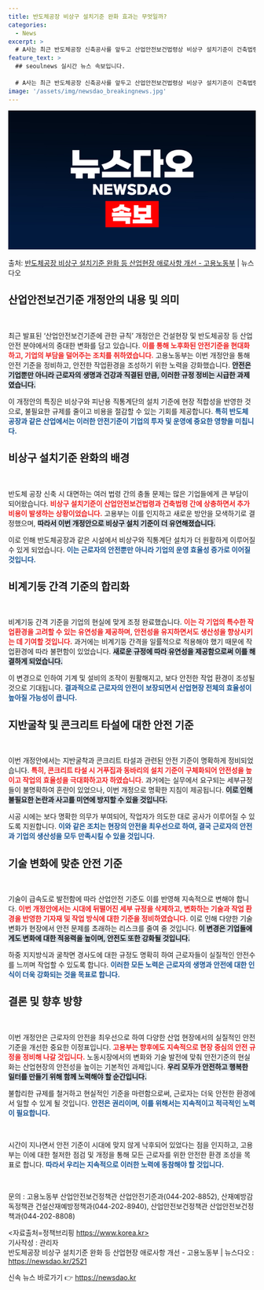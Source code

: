 ```yaml
---
title: 반도체공장 비상구 설치기준 완화 효과는 무엇일까?
categories:
  - News
excerpt: >
  # A사는 최근 반도체공장 신축공사를 앞두고 산업안전보건법령상 비상구 설치기준이 건축법령상 설치기준과 달라 …
feature_text: >
  ## seoulnews 실시간 뉴스 속보입니다.

  # A사는 최근 반도체공장 신축공사를 앞두고 산업안전보건법령상 비상구 설치기준이 건축법령상 설치기준과 달라 …
image: '/assets/img/newsdao_breakingnews.jpg'
---
```


![뉴스다오 속보](/assets/img/newsdao_breakingnews.jpg)

<p>출처: <a href="https://newsdao.kr/2521" rel="dofollow">반도체공장 비상구 설치기준 완화 등 산업현장 애로사항 개선 - 고용노동부</a> | 뉴스다오</p>

<h2 data-ke-size="size26">산업안전보건기준 개정안의 내용 및 의미</h2>

<p data-ke-size="size16">&nbsp;</p>

최근 발표된 ‘산업안전보건기준에 관한 규칙’ 개정안은 건설현장 및 반도체공장 등 산업안전 분야에서의 중대한 변화를 담고 있습니다. <b><span style="color: #ee2323;">이를 통해 노후화된 안전기준을 현대화하고, 기업의 부담을 덜어주는 조치를 취하였습니다.</span></b> 고용노동부는 이번 개정안을 통해 안전 기준을 정비하고, 안전한 작업환경을 조성하기 위한 노력을 강화했습니다. <b><span style="background-color: #21538527;">안전은 기업뿐만 아니라 근로자의 생명과 건강과 직결된 만큼, 이러한 규정 정비는 시급한 과제였습니다.</span></b>

이 개정안의 특징은 비상구와 피난용 직통계단의 설치 기준에 현장 적합성을 반영한 것으로, 불필요한 규제를 줄이고 비용을 절감할 수 있는 기회를 제공합니다. <b><span style="color: #1a5490;">특히 반도체 공장과 같은 산업에서는 이러한 안전기준이 기업의 투자 및 운영에 중요한 영향을 미칩니다.</span></b> 

<h2 data-ke-size="size26">비상구 설치기준 완화의 배경</h2>

<p data-ke-size="size16">&nbsp;</p>

반도체 공장 신축 시 대면하는 여러 법령 간의 충돌 문제는 많은 기업들에게 큰 부담이 되어왔습니다. <b><span style="color: #ee2323;">비상구 설치기준이 산업안전보건법령과 건축법령 간에 상충하면서 추가 비용이 발생하는 상황이었습니다.</span></b> 고용부는 이를 인지하고 새로운 방안을 모색하기로 결정했으며, <b><span style="background-color: #21538527;">따라서 이번 개정안으로 비상구 설치 기준이 더 유연해졌습니다.</span></b> 

이로 인해 반도체공장과 같은 시설에서 비상구와 직통계단 설치가 더 원활하게 이루어질 수 있게 되었습니다. <b><span style="color: #1a5490;">이는 근로자의 안전뿐만 아니라 기업의 운영 효율성 증가로 이어질 것입니다.</span></b> 

<h2 data-ke-size="size26">비계기둥 간격 기준의 합리화</h2>

<p data-ke-size="size16">&nbsp;</p>

비계기둥 간격 기준을 기업의 현실에 맞게 조정 완료했습니다. <b><span style="color: #ee2323;">이는 각 기업의 특수한 작업환경을 고려할 수 있는 유연성을 제공하며, 안전성을 유지하면서도 생산성을 향상시키는 데 기여할 것입니다.</span></b> 과거에는 비계기둥 간격을 일률적으로 적용해야 했기 때문에 작업환경에 따라 불편함이 있었습니다. <b><span style="background-color: #21538527;">새로운 규정에 따라 유연성을 제공함으로써 이를 해결하게 되었습니다.</span></b> 

이 변경으로 인하여 기계 및 설비의 조작이 원활해지고, 보다 안전한 작업 환경이 조성될 것으로 기대됩니다. <b><span style="color: #1a5490;">결과적으로 근로자의 안전이 보장되면서 산업현장 전체의 효율성이 높아질 가능성이 큽니다.</span></b> 

<h2 data-ke-size="size26">지반굴착 및 콘크리트 타설에 대한 안전 기준</h2>

<p data-ke-size="size16">&nbsp;</p>

이번 개정안에서는 지반굴착과 콘크리트 타설과 관련된 안전 기준이 명확하게 정비되었습니다. <b><span style="color: #ee2323;">특히, 콘크리트 타설 시 거푸집과 동바리의 설치 기준이 구체화되어 안전성을 높이고 작업의 효율성을 극대화하고자 하였습니다.</span></b> 과거에는 실무에서 요구되는 세부규정들이 불명확하여 혼란이 있었으나, 이번 개정으로 명확한 지침이 제공됩니다. <b><span style="background-color: #21538527;">이로 인해 불필요한 논란과 사고를 미연에 방지할 수 있을 것입니다.</span></b> 

시공 시에는 보다 명확한 의무가 부여되어, 작업자가 의도한 대로 공사가 이루어질 수 있도록 지원합니다. <b><span style="color: #1a5490;">이와 같은 조치는 현장의 안전을 최우선으로 하여, 결국 근로자의 안전과 기업의 생산성을 모두 만족시킬 수 있을 것입니다.</span></b> 

<h2 data-ke-size="size26">기술 변화에 맞춘 안전 기준</h2>

<p data-ke-size="size16">&nbsp;</p>

기술이 급속도로 발전함에 따라 산업안전 기준도 이를 반영해 지속적으로 변해야 합니다. <b><span style="color: #ee2323;">이번 개정안에서는 시대에 뒤떨어진 세부 규정을 삭제하고, 변화하는 기술과 작업 환경을 반영한 기자재 및 작업 방식에 대한 기준을 정비하였습니다.</span></b> 이로 인해 다양한 기술 변화가 현장에서 안전 문제를 초래하는 리스크를 줄여 줄 것입니다. <b><span style="background-color: #21538527;">이 변경은 기업들에게도 변화에 대한 적응력을 높이며, 안전도 또한 강화될 것입니다.</span></b> 

하중 지지방식과 굴착면 경사도에 대한 규정도 명확히 하여 근로자들이 실질적인 안전수를 느끼며 작업할 수 있도록 합니다. <b><span style="color: #1a5490;">이러한 모든 노력은 근로자의 생명과 안전에 대한 인식이 더욱 강화되는 것을 목표로 합니다.</span></b> 

<h2 data-ke-size="size26">결론 및 향후 방향</h2>

<p data-ke-size="size16">&nbsp;</p>

이번 개정안은 근로자의 안전을 최우선으로 하여 다양한 산업 현장에서의 실질적인 안전 기준을 개선한 중요한 이정표입니다. <b><span style="color: #ee2323;">고용부는 향후에도 지속적으로 현장 중심의 안전 규정을 정비해 나갈 것입니다.</span></b> 노동시장에서의 변화와 기술 발전에 맞춰 안전기준의 현실화는 산업현장의 안전성을 높이는 기본적인 과제입니다. <b><span style="background-color: #21538527;">우리 모두가 안전하고 행복한 일터를 만들기 위해 함께 노력해야 할 순간입니다.</span></b>

불합리한 규제를 철거하고 현실적인 기준을 마련함으로써, 근로자는 더욱 안전한 환경에서 일할 수 있게 될 것입니다. <b><span style="color: #1a5490;">안전은 권리이며, 이를 위해서는 지속적이고 적극적인 노력이 필요합니다.</span></b> 

<p data-ke-size="size16">&nbsp;</p>

시간이 지나면서 안전 기준이 시대에 맞지 않게 낙후되어 있었다는 점을 인지하고, 고용부는 이에 대한 철저한 점검 및 개정을 통해 모든 근로자를 위한 안전한 환경 조성을 목표로 합니다. <b><span style="color: #1a5490;">따라서 우리는 지속적으로 이러한 노력에 동참해야 할 것입니다.</span></b>

<p data-ke-size="size16">&nbsp;</p>

문의 : 고용노동부 산업안전보건정책관 산업안전기준과(044-202-8852), 산재예방감독정책관 건설산재예방정책과(044-202-8940), 산업안전보건정책관 산업안전보건정책과(044-202-8808)

<자료출처=정책브리핑 https://www.korea.kr>  
기사작성 : 관리자  
반도체공장 비상구 설치기준 완화 등 산업현장 애로사항 개선 - 고용노동부 | 뉴스다오 : https://newsdao.kr/2521  
 

신속 뉴스 바로가기 👉 <a href="https://newsdao.kr" rel="dofollow">https://newsdao.kr</a>


